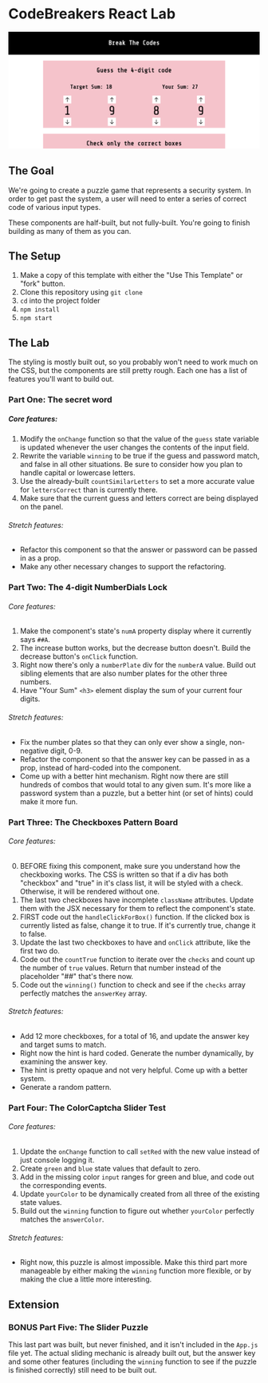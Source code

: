 # CodeBreakers React Lab

![Keypad](codebreakerspreview.png)

## The Goal

We're going to create a puzzle game that represents a security system. In order to get past the system, a user will need to enter a series of correct code of various input types.

These components are half-built, but not fully-built. You're going to finish building as many of them as you can.

## The Setup

1. Make a copy of this template with either the "Use This Template" or "fork" button.
2. Clone this repository using `git clone`
3. `cd` into the project folder
4. `npm install`
5. `npm start`

## The Lab

The styling is mostly built out, so you probably won't need to work much on the CSS, but the components are still pretty rough. Each one has a list of features you'll want to build out.

### Part One: The secret word

##### Core features:

1. Modify the `onChange` function so that the value of the `guess` state variable is updated whenever the user changes the contents of the input field.
2. Rewrite the variable `winning` to be true if the guess and password match, and false in all other situations. Be sure to consider how you plan to handle capital or lowercase letters.
3. Use the already-built `countSimilarLetters` to set a more accurate value for `lettersCorrect` than is currently there.
4. Make sure that the current guess and letters correct are being displayed on the panel.

###### Stretch features:

- Refactor this component so that the answer or password can be passed in as a prop.
- Make any other necessary changes to support the refactoring.

### Part Two: The 4-digit NumberDials Lock

###### Core features:

1. Make the component's state's `numA` property display where it currently says `##A`.
2. The increase button works, but the decrease button doesn't. Build the decrease button's `onClick` function.
3. Right now there's only a `numberPlate` div for the `numberA` value. Build out sibling elements that are also number plates for the other three numbers.
4. Have "Your Sum" `<h3>` element display the sum of your current four digits.

###### Stretch features:

- Fix the number plates so that they can only ever show a single, non-negative digit, 0-9.
- Refactor the component so that the answer key can be passed in as a prop, instead of hard-coded into the component.
- Come up with a better hint mechanism. Right now there are still hundreds of combos that would total to any given sum. It's more like a password system than a puzzle, but a better hint (or set of hints) could make it more fun.

### Part Three: The Checkboxes Pattern Board

###### Core features:

0. BEFORE fixing this component, make sure you understand how the checkboxing works. The CSS is written so that if a div has both "checkbox" and "true" in it's class list, it will be styled with a check. Otherwise, it will be rendered without one.
1. The last two checkboxes have incomplete `className` attributes. Update them with the JSX necessary for them to reflect the component's state.
2. FIRST code out the `handleClickForBox()` function. If the clicked box is currently listed as false, change it to true. If it's currently true, change it to false.
3. Update the last two checkboxes to have and `onClick` attribute, like the first two do.
4. Code out the `countTrue` function to iterate over the `checks` and count up the number of `true` values. Return that number instead of the placeholder "##" that's there now.
5. Code out the `winning()` function to check and see if the `checks` array perfectly matches the `answerKey` array.

###### Stretch features:

- Add 12 more checkboxes, for a total of 16, and update the answer key and target sums to match.
- Right now the hint is hard coded. Generate the number dynamically, by examining the answer key.
- The hint is pretty opaque and not very helpful. Come up with a better system.
- Generate a random pattern.

### Part Four: The ColorCaptcha Slider Test

###### Core features:

1. Update the `onChange` function to call `setRed` with the new value instead of just console logging it.
1. Create `green` and `blue` state values that default to zero.
1. Add in the missing color `input` ranges for green and blue, and code out the corresponding events.
1. Update `yourColor` to be dynamically created from all three of the existing state values.
1. Build out the `winning` function to figure out whether `yourColor` perfectly matches the `answerColor`.

###### Stretch features:

- Right now, this puzzle is almost impossible. Make this third part more manageable by either making the `winning` function more flexible, or by making the clue a little more interesting.

## Extension

### BONUS Part Five: The Slider Puzzle

This last part was built, but never finished, and it isn't included in the `App.js` file yet. The actual sliding mechanic is already built out, but the answer key and some other features (including the `winning` function to see if the puzzle is finished correctly) still need to be built out.
